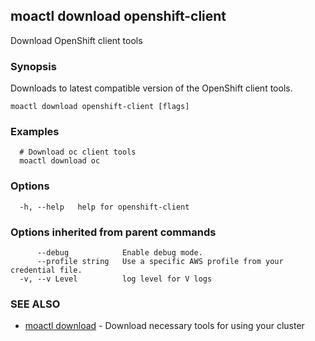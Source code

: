 ## moactl download openshift-client

Download OpenShift client tools

### Synopsis

Downloads to latest compatible version of the OpenShift client tools.

```
moactl download openshift-client [flags]
```

### Examples

```
  # Download oc client tools
  moactl download oc
```

### Options

```
  -h, --help   help for openshift-client
```

### Options inherited from parent commands

```
      --debug            Enable debug mode.
      --profile string   Use a specific AWS profile from your credential file.
  -v, --v Level          log level for V logs
```

### SEE ALSO

* [moactl download](moactl_download.md)	 - Download necessary tools for using your cluster

